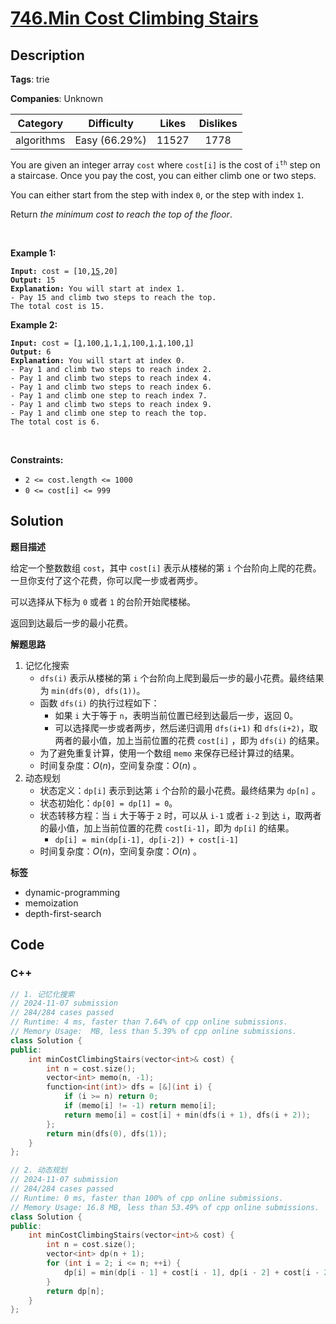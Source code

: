 # [746.Min Cost Climbing Stairs](https://leetcode.com/problems/min-cost-climbing-stairs/description/)

## Description

**Tags**: trie

**Companies**: Unknown

|  Category  |  Difficulty   | Likes | Dislikes |
| :--------: | :-----------: | :---: | :------: |
| algorithms | Easy (66.29%) | 11527 |   1778   |

<p>You are given an integer array <code>cost</code> where <code>cost[i]</code> is the cost of <code>i<sup>th</sup></code> step on a staircase. Once you pay the cost, you can either climb one or two steps.</p>
<p>You can either start from the step with index <code>0</code>, or the step with index <code>1</code>.</p>
<p>Return <em>the minimum cost to reach the top of the floor</em>.</p>
<p>&nbsp;</p>
<p><strong class="example">Example 1:</strong></p>
<pre><code><strong>Input:</strong> cost = [10,<u>15</u>,20]
<strong>Output:</strong> 15
<strong>Explanation:</strong> You will start at index 1.
- Pay 15 and climb two steps to reach the top.
The total cost is 15.</code></pre>
<p><strong class="example">Example 2:</strong></p>
<pre><code><strong>Input:</strong> cost = [<u>1</u>,100,<u>1</u>,1,<u>1</u>,100,<u>1</u>,<u>1</u>,100,<u>1</u>]
<strong>Output:</strong> 6
<strong>Explanation:</strong> You will start at index 0.
- Pay 1 and climb two steps to reach index 2.
- Pay 1 and climb two steps to reach index 4.
- Pay 1 and climb two steps to reach index 6.
- Pay 1 and climb one step to reach index 7.
- Pay 1 and climb two steps to reach index 9.
- Pay 1 and climb one step to reach the top.
The total cost is 6.</code></pre>
<p>&nbsp;</p>
<p><strong>Constraints:</strong></p>
<ul>
  <li><code>2 &lt;= cost.length &lt;= 1000</code></li>
  <li><code>0 &lt;= cost[i] &lt;= 999</code></li>
</ul>

## Solution

**题目描述**

给定一个整数数组 `cost`，其中 `cost[i]` 表示从楼梯的第 `i` 个台阶向上爬的花费。一旦你支付了这个花费，你可以爬一步或者两步。

可以选择从下标为 `0` 或者 `1` 的台阶开始爬楼梯。

返回到达最后一步的最小花费。

**解题思路**

1. 记忆化搜索
   - `dfs(i)` 表示从楼梯的第 `i` 个台阶向上爬到最后一步的最小花费。最终结果为 `min(dfs(0), dfs(1))`。
   - 函数 `dfs(i)` 的执行过程如下：
     - 如果 `i` 大于等于 `n`，表明当前位置已经到达最后一步，返回 0。
     - 可以选择爬一步或者两步，然后递归调用 `dfs(i+1)` 和 `dfs(i+2)`，取两者的最小值，加上当前位置的花费 `cost[i]` ，即为 `dfs(i)` 的结果。
   - 为了避免重复计算，使用一个数组 `memo` 来保存已经计算过的结果。
   - 时间复杂度：$O(n)$，空间复杂度：$O(n)$ 。
2. 动态规划
   - 状态定义：`dp[i]` 表示到达第 `i` 个台阶的最小花费。最终结果为 `dp[n]` 。
   - 状态初始化：`dp[0] = dp[1] = 0`。
   - 状态转移方程：当 `i` 大于等于 `2` 时，可以从 `i-1` 或者 `i-2` 到达 `i`，取两者的最小值，加上当前位置的花费 `cost[i-1]`，即为 `dp[i]` 的结果。
     - `dp[i] = min(dp[i-1], dp[i-2]) + cost[i-1]`
   - 时间复杂度：$O(n)$，空间复杂度：$O(n)$ 。

**标签**

- dynamic-programming
- memoization
- depth-first-search

<!-- code start -->
## Code

### C++

```cpp
// 1. 记忆化搜索
// 2024-11-07 submission
// 284/284 cases passed
// Runtime: 4 ms, faster than 7.64% of cpp online submissions.
// Memory Usage:  MB, less than 5.39% of cpp online submissions.
class Solution {
public:
    int minCostClimbingStairs(vector<int>& cost) {
        int n = cost.size();
        vector<int> memo(n, -1);
        function<int(int)> dfs = [&](int i) {
            if (i >= n) return 0;
            if (memo[i] != -1) return memo[i];
            return memo[i] = cost[i] + min(dfs(i + 1), dfs(i + 2));
        };
        return min(dfs(0), dfs(1));
    }
};
```

```cpp
// 2. 动态规划
// 2024-11-07 submission
// 284/284 cases passed
// Runtime: 0 ms, faster than 100% of cpp online submissions.
// Memory Usage: 16.8 MB, less than 53.49% of cpp online submissions.
class Solution {
public:
    int minCostClimbingStairs(vector<int>& cost) {
        int n = cost.size();
        vector<int> dp(n + 1);
        for (int i = 2; i <= n; ++i) {
            dp[i] = min(dp[i - 1] + cost[i - 1], dp[i - 2] + cost[i - 2]);
        }
        return dp[n];
    }
};
```

<!-- code end -->
